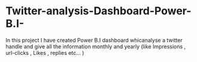 # Twitter-analysis-Dashboard-Power-B.I-
In this project I have created Power B.I dashboard whicanalyse a twitter handle and give all the information monthly and yearly (like Impressions , url-clicks , Likes , replies etc...  )
